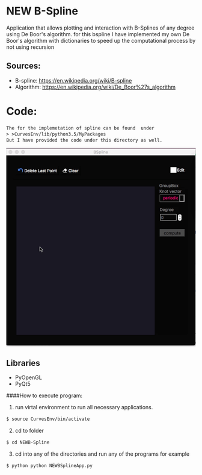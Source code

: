 # NEW B-Spline
Application that allows plotting and interaction with B-Splines of any degree using De Boor's algorithm. 
for this bspline I have implemented my own De Boor's algorithm with dictionaries to speed up the computational process by not using recursion 

## Sources:
* B-spline: https://en.wikipedia.org/wiki/B-spline
* Algorithm: https://en.wikipedia.org/wiki/De_Boor%27s_algorithm

# Code:
    The for the implemetation of spline can be found  under
    > >CurvesEnv/lib/python3.5/MyPackages
    But I have provided the code under this directory as well.

![alt text](https://github.com/RodrigoFigueroaM/CurvesAndSurfaces/blob/master/NEWB-Spline/screenshots/Kapture.gif)

## Libraries
- PyOpenGL
- PyQt5

####How to execute program:
1) run virtal environment to run all necessary applications.
```sh
$ source CurvesEnv/bin/activate
```
2) cd to folder
```sh
$ cd NEWB-Spline
```
3) cd into any of the directories and run any of the programs for example
```sh
$ python python NEWBSplineApp.py
```
